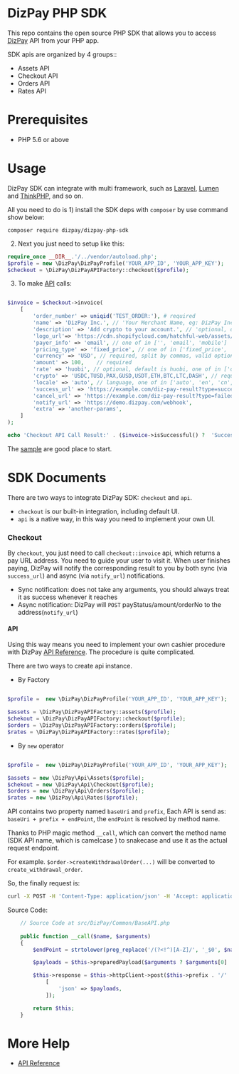 
# DizPay PHP SDK


This repo contains the open source PHP SDK that allows you to access [DizPay](https://www.dizpay.com/) API from your PHP app.

SDK apis are organized by 4 groups::

+ Assets API
+ Checkout API
+ Orders API
+ Rates API


# Prerequisites

+ PHP 5.6 or above


# Usage


DizPay SDK can integrate with multi framework, such as [Laravel](https://laravel.com/), [Lumen](https://lumen.laravel.com/) and [ThinkPHP](http://www.thinkphp.cn/), and so on.

All you need to do is 1) install the SDK deps with `composer` by use command show below:

`composer require dizpay/dizpay-php-sdk`

2) Next you just need to setup like this:

```php
require_once __DIR__.'/../vendor/autoload.php';
$profile = new \DizPay\DizPayProfile('YOUR_APP_ID', 'YOUR_APP_KEY');
$checkout = \DizPay\DizPayAPIFactory::checkout($profile);
```

3) To make [API](https://www.dizpay.com/en/docs) calls:

```php

$invoice = $checkout->invoice(
    [
        'order_number' => uniqid('TEST_ORDER:'), # required
        'name' => 'DizPay Inc.', // 'Your Merchant Name, eg: DizPay Inc.',
        'description' => 'Add crypto to your account.', // 'optional, default is: Add crypto to your {{ Domain or App Name }} account.',
        'logo_url'=> 'https://cdn.shopifycloud.com/hatchful-web/assets/c3a241ae6d1e03513dfed6f5061f4a4b.png',
        'payer_info' => 'email', // one of in ['', 'email', 'mobile']
        'pricing_type' => 'fixed_price', // one of in ['fixed_price', 'no_price'],
        'currency' => 'USD', // required, split by commas, valid option is USD | CNY | GBP | BTC | ETH | LTC | DASH | USDT | TUSD | GUSD | PAX | USDC
        'amount' => 100,    // required
        'rate' => 'huobi', // optional, default is huobi, one of in ['okex', 'binance', 'huobi', 'kraken']
        'crypto' => 'USDC,TUSD,PAX,GUSD,USDT,ETH,BTC,LTC,DASH', // required, split by commas, valid option is BTC | ETH | LTC | DASH | USDT | TUSD | GUSD | PAX | USDC
        'locale' => 'auto', // language, one of in ['auto', 'en', 'cn', 'ru', 'ko', 'jp']
        'success_url' => 'https://example.com/diz-pay-result?type=success', // required, on success, config in routes/web.php
        'cancel_url' => 'https://example.com/diz-pay-result?type=failed', // required, on failures.
        'notify_url' => 'https://demo.dizpay.com/webhook',
        'extra' => 'another-params',
    ]
);

echo 'Checkout API Call Result:' . ($invoice->isSuccessful() ?  'Successful' : 'Failed') .PHP_EOL . 'Response:' . $invoice;

```

The [sample](./sample) are good place to start.



# SDK Documents


There are two ways to integrate DizPay SDK: `checkout` and `api`.
* `checkout` is our built-in integration, including default UI.
* `api` is a native way, in this way you need to implement your own UI.

### Checkout

By `checkout`, you just need to call `checkout::invoice` api, which returns a pay URL address. You need to guide your user to visit it. When user finishes paying, DizPay will notify the corresponding result to you by both sync (via `success_url`) and async (via `notify_url`) notifications.
* Sync notification: does not take any arguments, you should always treat it as success whenever it reaches
* Async notification: DizPay will `POST` payStatus/amount/orderNo to the address(`notify_url`)

#### API
Using this way means you need to implement your own cashier procedure with DizPay [API Reference](https://www.dizpay.com/en/docs). The procedure is quite complicated.


There are two ways to create api instance.

+ By Factory
```php

$profile =  new \DizPay\DizPayProfile('YOUR_APP_ID', 'YOUR_APP_KEY');

$assets = \DizPay\DizPayAPIFactory::assets($profile);
$chekout = \DizPay\DizPayAPIFactory::checkout($profile);
$orders = \DizPay\DizPayAPIFactory::orders($profile);
$rates = \DizPay\DizPayAPIFactory::rates($profile);
```

+ By `new` operator
```php

$profile =  new \DizPay\DizPayProfile('YOUR_APP_ID', 'YOUR_APP_KEY');

$assets = new \DizPay\Api\Assets($profile);
$chekout = new \DizPay\Api\Checkout($profile);
$orders = new \DizPay\Api\Orders($profile);
$rates = new \DizPay\Api\Rates($profile);

``` 

API contains two property named `baseUri` and `prefix`, Each API is send as: `baseUri + prefix + endPoint`, the `endPoint` is resolved by method name.

Thanks to PHP magic method `__call`, which can convert the method name (SDK API name, which is camelcase ) to snakecase and use it as the actual request endpoint.

For example. `$order->createWithdrawalOrder(...)` will be converted to `create_withdrawal_order`.  

So, the finally request is:


```bash
curl -X POST -H 'Content-Type: application/json' -H 'Accept: application/json' -d <YOUR_FORM_DATA>  https://api.dizpay.com/v2/member/orders/create_withdrawal_order
```
Source Code: 

```php
    // Source Code at src/DizPay/Common/BaseAPI.php
    
    public function __call($name, $arguments)
    {
        $endPoint = strtolower(preg_replace('/(?<!^)[A-Z]/', '_$0', $name));

        $payloads = $this->preparedPayload($arguments ? $arguments[0] : []);

        $this->response = $this->httpClient->post($this->prefix . '/' . $endPoint,
            [
                'json' => $payloads,
            ]);

        return $this;
    }
```

# More Help

+ [API Reference](https://www.dizpay.com/en/docs)
